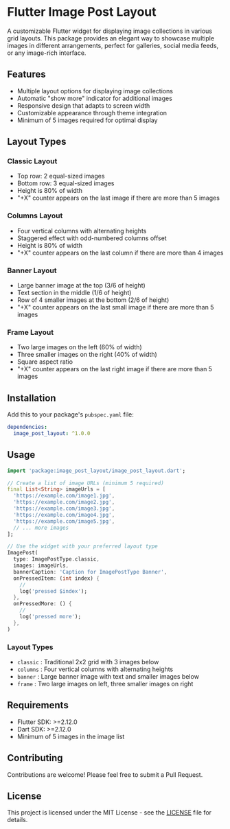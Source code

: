 # Flutter Image Post Layout

A customizable Flutter widget for displaying image collections in various grid layouts. This package provides an elegant way to showcase multiple images in different arrangements, perfect for galleries, social media feeds, or any image-rich interface.

## Features

- Multiple layout options for displaying image collections
- Automatic "show more" indicator for additional images
- Responsive design that adapts to screen width
- Customizable appearance through theme integration
- Minimum of 5 images required for optimal display

## Layout Types

### Classic Layout
- Top row: 2 equal-sized images
- Bottom row: 3 equal-sized images
- Height is 80% of width
- "+X" counter appears on the last image if there are more than 5 images

### Columns Layout
- Four vertical columns with alternating heights
- Staggered effect with odd-numbered columns offset
- Height is 80% of width
- "+X" counter appears on the last column if there are more than 4 images

### Banner Layout
- Large banner image at the top (3/6 of height)
- Text section in the middle (1/6 of height)
- Row of 4 smaller images at the bottom (2/6 of height)
- "+X" counter appears on the last small image if there are more than 5 images

### Frame Layout
- Two large images on the left (60% of width)
- Three smaller images on the right (40% of width)
- Square aspect ratio
- "+X" counter appears on the last right image if there are more than 5 images

## Installation

Add this to your package's `pubspec.yaml` file:

```yaml
dependencies:
  image_post_layout: ^1.0.0
```

## Usage

```dart
import 'package:image_post_layout/image_post_layout.dart';

// Create a list of image URLs (minimum 5 required)
final List<String> imageUrls = [
  'https://example.com/image1.jpg',
  'https://example.com/image2.jpg',
  'https://example.com/image3.jpg',
  'https://example.com/image4.jpg',
  'https://example.com/image5.jpg',
  // ... more images
];

// Use the widget with your preferred layout type
ImagePost(
  type: ImagePostType.classic,
  images: imageUrls,
  bannerCaption: 'Caption for ImagePostType Banner',
  onPressedItem: (int index) {
    //
    log('pressed $index');
  },
  onPressedMore: () {
    //
    log('pressed more');
  },
)
```

### Layout Types
 
 * `classic` : Traditional 2x2 grid with 3 images below
 * `columns` : Four vertical columns with alternating heights
 * `banner` : Large banner image with text and smaller images below
 * `frame` : Two large images on left, three smaller images on right
 
## Requirements

- Flutter SDK: >=2.12.0
- Dart SDK: >=2.12.0
- Minimum of 5 images in the image list

## Contributing

Contributions are welcome! Please feel free to submit a Pull Request.

## License

This project is licensed under the MIT License - see the [LICENSE](LICENSE) file for details.